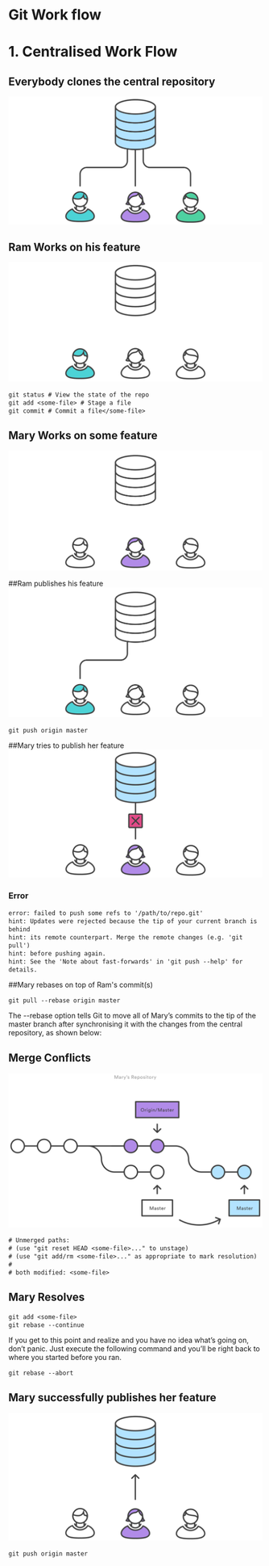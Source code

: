 # Git Work flow

#  1. Centralised Work Flow
## Everybody clones the central repository
![](img/everyoneclone.svg)

## Ram Works on his feature
![](img/ramfeature.svg)
```
git status # View the state of the repo
git add <some-file> # Stage a file
git commit # Commit a file</some-file>
```

## Mary Works on some feature
![](img/maryfeature.svg)

##Ram publishes his feature
![](img/rampush.svg)
```
git push origin master
```

##Mary tries to publish her feature
![](img/marypush.svg)

### Error
```
error: failed to push some refs to '/path/to/repo.git'
hint: Updates were rejected because the tip of your current branch is behind
hint: its remote counterpart. Merge the remote changes (e.g. 'git pull')
hint: before pushing again.
hint: See the 'Note about fast-forwards' in 'git push --help' for details.
```

##Mary rebases on top of Ram's commit(s)
```
git pull --rebase origin master
```

The --rebase option tells Git to move all of Mary’s commits to the tip of the master branch after synchronising it with the changes from the central repository, as shown below:

## Merge Conflicts 
![](img/mergeconflictmarypull.svg)
```
# Unmerged paths:
# (use "git reset HEAD <some-file>..." to unstage)
# (use "git add/rm <some-file>..." as appropriate to mark resolution)
#
# both modified: <some-file>
```

## Mary Resolves
```
git add <some-file> 
git rebase --continue
```

If you get to this point and realize and you have no idea what’s going on, don’t panic. Just execute the following command and you’ll be right back to where you started before you ran.
```
git rebase --abort
```
## Mary successfully publishes her feature
![](img/marypushsuccess.svg)

```
git push origin master
```



